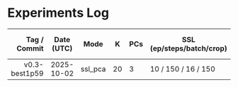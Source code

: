 # Experiments Log

| Tag / Commit | Date (UTC) | Mode            | K | PCs | SSL (ep/steps/batch/crop) | Sup Epochs | Local Test RMSE | Codabench Score | Notes |
|-------------:|------------|-----------------|---|-----|---------------------------|------------|-----------------|-----------------|-------|
| v0.3-best1p59| 2025-10-02 | ssl_pca         | 20| 3   | 10 / 150 / 16 / 150       | 10         | (see logs)      | **1.59**        | Baseline best so far (projector+EEGNeX) |
